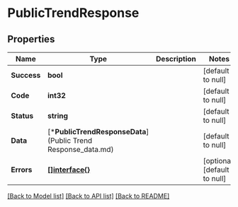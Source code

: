 # PublicTrendResponse

## Properties
Name | Type | Description | Notes
------------ | ------------- | ------------- | -------------
**Success** | **bool** |  | [default to null]
**Code** | **int32** |  | [default to null]
**Status** | **string** |  | [default to null]
**Data** | [***PublicTrendResponseData**](Public Trend Response_data.md) |  | [default to null]
**Errors** | [**[]interface{}**](interface{}.md) |  | [optional] [default to null]

[[Back to Model list]](../README.md#documentation-for-models) [[Back to API list]](../README.md#documentation-for-api-endpoints) [[Back to README]](../README.md)


